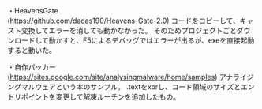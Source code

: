 ・HeavensGate  
(https://github.com/dadas190/Heavens-Gate-2.0)
コードをコピーして、キャスト変換してエラーを消しても動かなかった。
そのためプロジェクトごとダウンロードして動かすと、F5によるデバッグではエラーが出るが、exeを直接起動すると動いた。

・自作パッカー  
(https://sites.google.com/site/analysingmalware/home/samples)
アナライジングマルウェアという本のサンプル。
.textをxorし、コード領域のサイズとエントリポイントを変更して解凍ルーチンを追加したもの。
